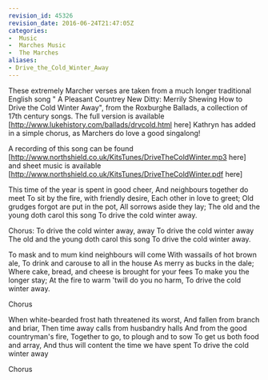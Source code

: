 ```yaml
---
revision_id: 45326
revision_date: 2016-06-24T21:47:05Z
categories:
-  Music
-  Marches Music
-  The Marches
aliases:
- Drive_the_Cold_Winter_Away
---
```






These extremely Marcher verses are taken from a much longer traditional English song " A Pleasant Countrey New Ditty: Merrily Shewing How to Drive the Cold Winter Away", from the Roxburghe Ballads,  a collection of 17th century songs. The full version is available [http://www.lukehistory.com/ballads/drvcold.html here]  Kathryn has added in a simple chorus, as Marchers do love a good singalong!

A recording of this song can be found [http://www.northshield.co.uk/KitsTunes/DriveTheColdWinter.mp3 here] and sheet music is available [http://www.northshield.co.uk/KitsTunes/DriveTheColdWinter.pdf here]


This time of the year is spent in good cheer,
And neighbours together do meet 
To sit by the fire, with friendly desire, 
Each other in love to greet; 
Old grudges forgot are put in the pot, 
All sorrows aside they lay; 
The old and the young doth carol this song 
To drive the cold winter away.

Chorus: 
To drive the cold winter away, away 
To drive the cold winter away 
The old and the young doth carol this song 
To drive the cold winter away.

To mask and to mum kind neighbours will come 
With wassails of hot brown ale, 
To drink and carouse to all in the house 
As merry as bucks in the dale; 
Where cake, bread, and cheese is brought for your fees 
To make you the longer stay; 
At the fire to warm 'twill do you no harm, 
To drive the cold winter away.

Chorus

When white-bearded frost hath threatened its worst, 
And fallen from branch and briar, 
Then time away calls from husbandry halls 
And from the good countryman's fire, 
Together to go, to plough and to sow 
To get us both food and array, 
And thus will content the time we have spent 
To drive the cold winter away

Chorus
